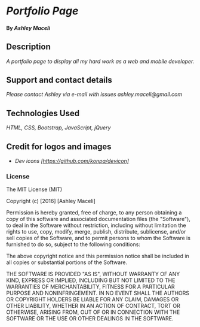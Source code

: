 # _Portfolio Page_

#### By _**Ashley Maceli**_

## Description

_A portfolio page to display all my hard work as a web and mobile developer._

## Support and contact details

_Please contact Ashley via e-mail with issues_
_ashley.maceli@gmail.com_

## Technologies Used

_HTML, CSS, Bootstrap, JavaScript, jQuery_

## Credit for logos and images

* _Dev icons [https://github.com/konpa/devicon]_

### License

The MIT License (MIT)

Copyright (c) [2016] [Ashley Maceli]

Permission is hereby granted, free of charge, to any person obtaining a copy
of this software and associated documentation files (the "Software"), to deal
in the Software without restriction, including without limitation the rights
to use, copy, modify, merge, publish, distribute, sublicense, and/or sell
copies of the Software, and to permit persons to whom the Software is
furnished to do so, subject to the following conditions:

The above copyright notice and this permission notice shall be included in all
copies or substantial portions of the Software.

THE SOFTWARE IS PROVIDED "AS IS", WITHOUT WARRANTY OF ANY KIND, EXPRESS OR
IMPLIED, INCLUDING BUT NOT LIMITED TO THE WARRANTIES OF MERCHANTABILITY,
FITNESS FOR A PARTICULAR PURPOSE AND NONINFRINGEMENT. IN NO EVENT SHALL THE
AUTHORS OR COPYRIGHT HOLDERS BE LIABLE FOR ANY CLAIM, DAMAGES OR OTHER
LIABILITY, WHETHER IN AN ACTION OF CONTRACT, TORT OR OTHERWISE, ARISING FROM,
OUT OF OR IN CONNECTION WITH THE SOFTWARE OR THE USE OR OTHER DEALINGS IN THE
SOFTWARE.
